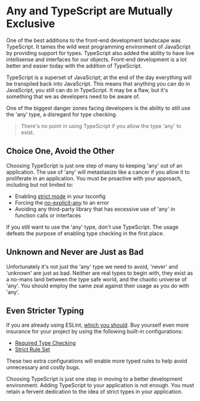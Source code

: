 # Any and TypeScript are Mutually Exclusive

One of the best additions to the front-end development landscape was TypeScript. It tames the wild west programming environment of JavaScript by providing support for types. TypeScript also added the ability to have live intellisense and interfaces for our objects. Front-end development is a lot better and easier today with the addition of TypeScript.

TypeScript is a superset of JavaScript; at the end of the day everything will be transpiled back into JavaScript. This means that anything you can do in JavaScript, you still can do in TypeScript. It may be a flaw, but it's something that we as developers need to be aware of.

One of the biggest danger zones facing developers is the ability to still use the 'any' type, a disregard for type checking.

> There's no point in using TypeScript if you allow the type 'any' to exist.

## Choice One, Avoid the Other

Choosing TypeScript is just one step of many to keeping 'any' out of an application. The use of 'any' will metastasize like a cancer if you allow it to proliferate in an application. You must be proactive with your approach, including but not limited to:

* Enabling [strict mode](https://www.typescriptlang.org/tsconfig#strict) in your tsconfig
* Forcing the [no-explicit-any](https://typescript-eslint.io/rules/no-explicit-any/) to an error
* Avoiding any third-party library that has excessive use of 'any' in function calls or interfaces

If you still want to use the 'any' type, don't use TypeScript. The usage defeats the purpose of enabling type checking in the first place.

## Unknown and Never are Just as Bad

Unfortunately it's not just the 'any' type we need to avoid, 'never' and 'unknown' are just as bad. Neither are real types to begin with, they exist as a no-mans land between the type safe world, and the chaotic universe of 'any'. You should employ the same zeal against their usage as you do with 'any'.

## Even Stricter Typing

If you are already using ESLint, [which you should](https://michaelbradvica.com/two-npm-packages-for-every-frontend-project). Buy yourself even more insurance for your project by using the following built-in configurations:

* [Required Type Checking](https://typescript-eslint.io/docs/linting/configs#recommended-requiring-type-checking)
* [Strict Rule Set](https://typescript-eslint.io/docs/linting/configs#strict)
  
These two extra configurations will enable more typed rules to help avoid unnecessary and costly bugs.

Choosing TypeScript is just one step in moving to a better development environment. Adding TypeScript to your application is not enough. You must retain a fervent dedication to the idea of strict types in your application.
